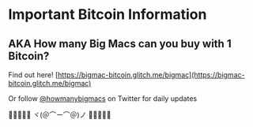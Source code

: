 # Important Bitcoin Information

## AKA How many Big Macs can you buy with 1 Bitcoin?

Find out here! [https://bigmac-bitcoin.glitch.me/bigmac](https://bigmac-bitcoin.glitch.me/bigmac)

Or follow [@howmanybigmacs](https://twitter.com/howmanybigmacs) on Twitter for daily updates

🍔🍔🍔🍔🍔 ヾ(＠⌒ー⌒＠)ノ 🍔🍔🍔🍔🍔